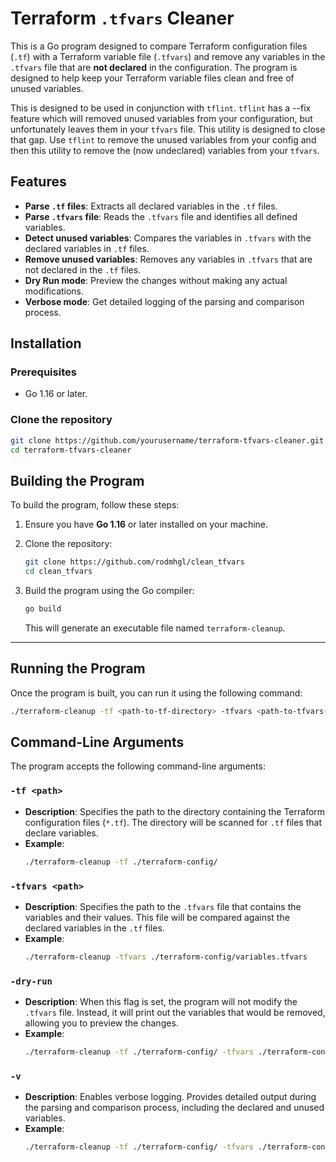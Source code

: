 # Terraform `.tfvars` Cleaner

This is a Go program designed to compare Terraform configuration files (`.tf`) with a Terraform variable file (`.tfvars`) and remove any variables in the `.tfvars` file that are **not declared** in the configuration. The program is designed to help keep your Terraform variable files clean and free of unused variables.

This is designed to be used in conjunction with `tflint`. `tflint` has a --fix feature which will removed unused variables from your configuration, but unfortunately leaves them in your `tfvars` file. This utility is designed to close that gap. Use `tflint` to remove the unused variables from your config and then this utility to remove the (now undeclared) variables from your `tfvars`.

## Features

- **Parse `.tf` files**: Extracts all declared variables in the `.tf` files.
- **Parse `.tfvars` file**: Reads the `.tfvars` file and identifies all defined variables.
- **Detect unused variables**: Compares the variables in `.tfvars` with the declared variables in `.tf` files.
- **Remove unused variables**: Removes any variables in `.tfvars` that are not declared in the `.tf` files.
- **Dry Run mode**: Preview the changes without making any actual modifications.
- **Verbose mode**: Get detailed logging of the parsing and comparison process.

## Installation

### Prerequisites

- Go 1.16 or later.

### Clone the repository

```bash
git clone https://github.com/yourusername/terraform-tfvars-cleaner.git
cd terraform-tfvars-cleaner
```

## Building the Program

To build the program, follow these steps:

1. Ensure you have **Go 1.16** or later installed on your machine.

2. Clone the repository:

    ```bash
    git clone https://github.com/rodmhgl/clean_tfvars
    cd clean_tfvars
    ```

3. Build the program using the Go compiler:

    ```bash
    go build
    ```

    This will generate an executable file named `terraform-cleanup`.

---

## Running the Program

Once the program is built, you can run it using the following command:

```bash
./terraform-cleanup -tf <path-to-tf-directory> -tfvars <path-to-tfvars-file>
```

## Command-Line Arguments

The program accepts the following command-line arguments:

### `-tf <path>`

- **Description**: Specifies the path to the directory containing the Terraform configuration files (`*.tf`). The directory will be scanned for `.tf` files that declare variables.
- **Example**:
    ```bash
    ./terraform-cleanup -tf ./terraform-config/
    ```

### `-tfvars <path>`

- **Description**: Specifies the path to the `.tfvars` file that contains the variables and their values. This file will be compared against the declared variables in the `.tf` files.
- **Example**:
    ```bash
    ./terraform-cleanup -tfvars ./terraform-config/variables.tfvars
    ```

### `-dry-run`

- **Description**: When this flag is set, the program will not modify the `.tfvars` file. Instead, it will print out the variables that would be removed, allowing you to preview the changes.
- **Example**:
    ```bash
    ./terraform-cleanup -tf ./terraform-config/ -tfvars ./terraform-config/variables.tfvars -dry-run
    ```

### `-v`

- **Description**: Enables verbose logging. Provides detailed output during the parsing and comparison process, including the declared and unused variables.
- **Example**:
    ```bash
    ./terraform-cleanup -tf ./terraform-config/ -tfvars ./terraform-config/variables.tfvars -v
    ```
